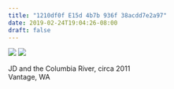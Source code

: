 ```yaml
---
title: "1210df0f E15d 4b7b 936f 38acdd7e2a97"
date: 2019-02-24T19:04:26-08:00
draft: false
---
```


![](https://d17enza3bfujl8.cloudfront.net/83510019.JPG)
![](https://d17enza3bfujl8.cloudfront.net/83510016.JPG)

JD and the Columbia River, circa 2011</br>
Vantage, WA
